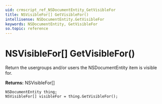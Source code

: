 ```yaml
---
uid: crmscript_ref_NSDocumentEntity_GetVisibleFor
title: NSVisibleFor[] GetVisibleFor()
intellisense: NSDocumentEntity.GetVisibleFor
keywords: NSDocumentEntity, GetVisibleFor
so.topic: reference
---
```


# NSVisibleFor[] GetVisibleFor()

Return the usergroups and/or users the NSDocumentEntity item is visible for.

**Returns:** NSVisibleFor[]

```crmscript
NSDocumentEntity thing;
NSVisibleFor[] visibleFor = thing.GetVisibleFor();
```

